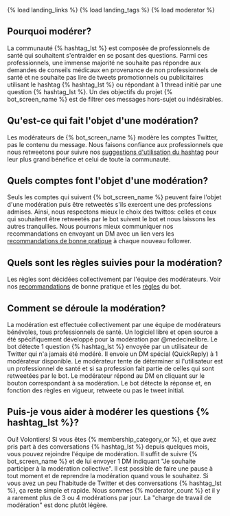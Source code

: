 {% load landing_links %}
{% load landing_tags %}
{% load moderator %}

## Pourquoi modérer?
La communauté {% hashtag_lst %} est composée de professionnels de santé qui souhaitent s'entraider en se posant des questions. Parmi ces professionnels, une immense majorité ne souhaite pas répondre aux demandes de conseils médicaux en provenance de non professionnels de santé et ne souhaite pas lire de tweets promotionnels ou publicitaires utilisant le hashtag {% hashtag_lst %} ou répondant à 1 thread initié par une question {% hashtag_lst %}.
Un des objectifs du projet {% bot_screen_name %} est de filtrer ces messages hors-sujet ou indésirables.

## Qu'est-ce qui fait l'objet d'une modération?
Les modérateurs de {% bot_screen_name %} modère les comptes Twitter, pas le contenu du message. Nous faisons confiance aux professionnels que nous retweetons pour suivre nos [suggestions d'utilisation du hashtag][guidelines] pour leur plus grand bénéfice et celui de toute la communauté.

## Quels comptes font l'objet d'une modération?
Seuls les comptes qui suivent {% bot_screen_name %} peuvent faire l'objet d'une modération puis être retweetés s'ils exercent une des professions admises. Ainsi, nous respectons mieux le choix des twittos: celles et ceux qui souhaitent être retweetés par le bot suivent le bot et nous laissons les autres tranquilles. Nous pourrons mieux communiquer nos recommandations en envoyant un DM avec un lien vers les [recommandations de bonne pratique][guidelines] à chaque nouveau follower.

## Quels sont les règles suivies pour la modération?
Les règles sont décidées collectivement par l'équipe des modérateurs. Voir nos [recommandations][guidelines] de bonne pratique et les [règles][rules] du bot.

## Comment se déroule la modération?

La modération est effectuée collectivement par une équipe de modérateurs bénévoles, tous professionnels de santé.
Un logiciel libre et open source a été spécifiquement développé pour la modération par @medecinelibre. Le bot détecte 1 question {% hashtag_lst %} envoyée par un utilisateur de Twitter qui n'a jamais été modéré. Il envoie un DM spécial (QuickReply) à 1 modérateur disponible. Le modérateur tente de déterminer si l'utilisateur est un professionnel de santé et si sa profession fait partie de celles qui sont retweetées par le bot. Le modérateur répond au DM en cliquant sur le bouton correspondant à sa modération. Le bot détecte la réponse et, en fonction des règles en vigueur, retweete ou pas le tweet initial.

## Puis-je vous aider à modérer les questions {% hashtag_lst %}?
Oui! Volontiers! Si vous êtes {% membership_category_or %}, et que avez pris part à des conversations {% hashtag_lst %} depuis quelques mois, vous pouvez rejoindre l'équipe de modération. Il suffit de suivre {% bot_screen_name %} et de lui envoyer 1 DM indiquant "Je souhaite participer à la modération collective". Il est possible de faire une pause à tout moment et de reprendre la modération quand vous le souhaitez. Si vous avez un peu l'habitude de Twitter et des conversations {% hashtag_lst %}, ça reste simple et rapide. Nous sommes {% moderator_count %} et il y a rarement plus de 3 ou 4 modérations par jour. La "charge de travail de modération" est donc plutôt légère.


[guidelines]: /guidelines/ "Recommandations de bonnes pratiques"
[rules]: /rules/ "Règles du bot"